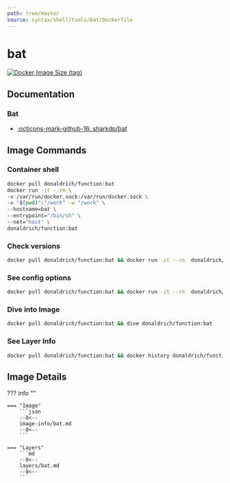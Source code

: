 ```yaml
---
path: tree/master
source: syntax/shell/tools/bat/Dockerfile
---
```


# bat

[![Docker Image Size (tag)](https://img.shields.io/docker/image-size/donaldrich/function/bat?color=blue&label=donaldrich/function:bat&logo=docker&style=flat-square)](https://hub.docker.com/r/donaldrich/function/bat)

## Documentation

### Bat

- [:octicons-mark-github-16: sharkdp/bat](https://github.com/sharkdp/bat)

## Image Commands

### Container shell

```sh
docker pull donaldrich/function:bat
docker run -it --rm \
-v /var/run/docker.sock:/var/run/docker.sock \
-v "$(pwd)":"/work" -w "/work" \
--hostname=bat \
--entrypoint="/bin/sh" \
--net="host" \
donaldrich/function:bat
```

### Check versions

```sh
docker pull donaldrich/function:bat && docker run -it --rm  donaldrich/function:bat validate
```

### See config options

```sh
docker pull donaldrich/function:bat && docker run -it --rm  donaldrich/function:bat help
```

### Dive into Image

```sh
docker pull donaldrich/function:bat && dive donaldrich/function:bat
```

### See Layer Info

```sh
docker pull donaldrich/function:bat && docker history donaldrich/function:bat
```

## Image Details

??? info ""

    === "Image"
        ```json
        --8<--
        image-info/bat.md
        --8<--
        ```

    === "Layers"
        ```md
        --8<--
        layers/bat.md
        --8<--
        ```
